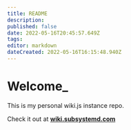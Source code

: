 ```yaml
---
title: README
description: 
published: false
date: 2022-05-16T20:45:57.649Z
tags: 
editor: markdown
dateCreated: 2022-05-16T16:15:48.940Z
---
```


# Welcome_

This is my personal wiki.js instance repo.

Check it out at **[wiki.subsystemd.com](https://wiki.subsystemd.com)**
